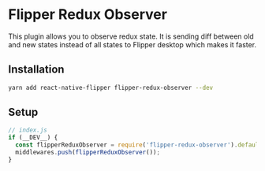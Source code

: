 # Flipper Redux Observer

This plugin allows you to observe redux state. 
It is sending diff between old and new states instead of all states to Flipper desktop which makes it faster.

## Installation

```bash
yarn add react-native-flipper flipper-redux-observer --dev
```

## Setup

```js
// index.js
if (__DEV__) {
  const flipperReduxObserver = require('flipper-redux-observer').default;
  middlewares.push(flipperReduxObserver());
}
```
